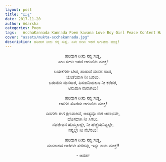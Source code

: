 ```yaml
---
layout: post
title: "ಮುಕ್ತ"
date: 2017-11-20
author: Adarsha
categories: Poem
tags:	AcchaKannada Kannada Poem kavana Love Boy Girl Peace Content Happy accha kannada
cover: "assets/mukta-acchakannada.jpg"
description: ಹರಿದಾಗ ನೀನು ನನ್ನ ಸುತ್ತ, ಏಳು ಬೀಳು ಇರದೆ ಆಗುವೆನು ಮುಕ್ತ!
---
```


<p align ="center">ಹರಿದಾಗ ನೀನು ನನ್ನ ಸುತ್ತ,<br>ಏಳು ಬೀಳು ಇರದೆ ಆಗುವೆನು ಮುಕ್ತ!</p>

<p align ="center">ಬಯಕೆಗಳೇ ಬೇಡ, ಹಾಡುವೆ ಮನದ ಹಾಡ,<br>
ಜೊತೆಯಾಗಿ ನೀ ಬರಲು.<br>
ಬರುವೆನು ಮನಸಾರೆ, ಪಿಸುದನಿಯಲೂ ನೀ ಕರೆದರೆ,<br>
ಅನುರಾಗಿ ನಾನಾಗಲು!<br></p>

<p align ="center">ಹರಿದಾಗ ನೀನು ನನ್ನ ಸುತ್ತ,<br>ಆಸೆಗಳ ತೊರೆದು ಆಗುವೆನು ಮುಕ್ತ!<br></p>

<p align ="center">ದಿನಗಳು ಈಗ ಕ್ಷಣವಾಗಿವೆ, ಅಂತ್ಯವೂ ಈಗ ಆರಂಭವೇ,<br>
ಹೊಸದಾಗಿ ನೀ ಸಿಗಲು.<br>
ನವಜೀವನ ಹೊಸ್ತಿಲಲ್ಲೇ, ನೀ ಹೆಜ್ಜೆಯನಿಟ್ಟಲ್ಲೇ,<br>
ನನ್ನಲ್ಲೇ ನೀ ನೆಲೆಸಲು!<br></p>

<p align ="center">ಹರಿದಾಗ ನೀನು ನನ್ನ ಸುತ್ತ,<br>ಮನದಾಳದ ಅಲೆಗಳು ತಣಿದವು, ಇನ್ನು ನಾನು ಮುಕ್ತ!!<br></p>

<p align ="center">- ಆದರ್ಶ</p>

